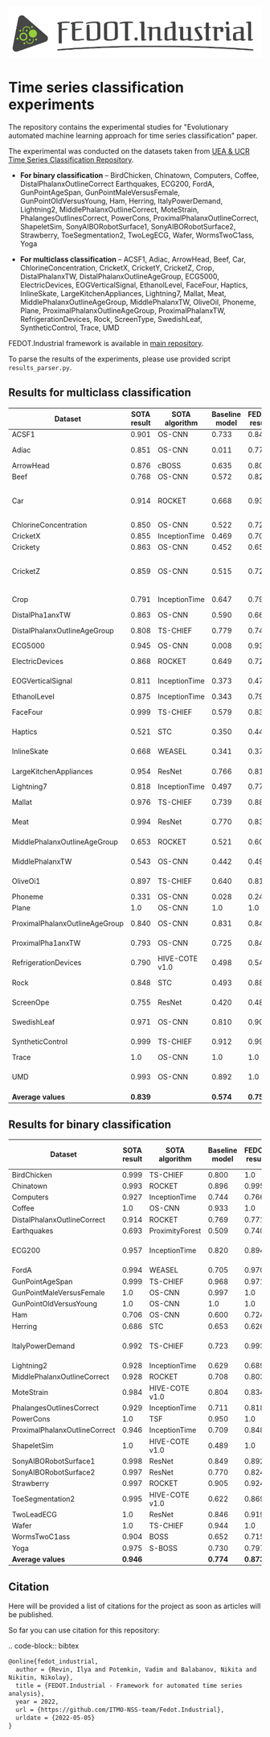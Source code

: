 ![](doc/fedot-industrial.png)

Time series classification experiments
=====================================

The repository contains the experimental studies for "Evolutionary 
automated machine learning approach for time series classification" 
paper.

The experimental was conducted on the datasets taken from [UEA & UCR Time Series Classification Repository](http://www.timeseriesclassification.com/).

* **For binary classification** – BirdChicken, Chinatown, Computers, Coffee, DistalPhalanxOutlineCorrect
Earthquakes, ECG200, FordA, GunPointAgeSpan, GunPointMaleVersusFemale, GunPointOldVersusYoung, 
Ham, Herring, ItalyPowerDemand, Lightning2, MiddlePhalanxOutlineCorrect, MoteStrain, 
PhalangesOutlinesCorrect, PowerCons, ProximalPhalanxOutlineCorrect, ShapeletSim, SonyAIBORobotSurface1, 
SonyAIBORobotSurface2, Strawberry, ToeSegmentation2, TwoLegECG, Wafer, WormsTwoC1ass, Yoga

* **For multiclass classification** – ACSF1, Adiac, ArrowHead, Beef, Car, ChlorineConcentration, 
CricketX, CricketY, CricketZ, Crop, DistalPhalanxTW, DistalPhalanxOutlineAgeGroup, ECG5000, 
ElectricDevices, EOGVerticalSignal, EthanolLevel, FaceFour, Haptics, InlineSkate, LargeKitchenAppliances, 
Lightning7, Mallat, Meat, MiddlePhalanxOutlineAgeGroup, MiddlePhalanxTW, OliveOil, Phoneme, Plane, 
ProximalPhalanxOutlineAgeGroup, ProximalPhalanxTW, RefrigerationDevices, Rock, ScreenType, 
SwedishLeaf, SyntheticControl, Trace, UMD


FEDOT.Industrial framework is available in [main repository](https://github.com/aimclub/Fedot.Industrial).

To parse the results of the experiments, please use provided script ``results_parser.py``.

Results for multiclass classification
------------------------------------

| Dataset                        | SOTA result | SOTA algorithm | Baseline model | FEDOT result | Feature generation algorithm                          |
| ------------------------------ | ----------- | -------------- | -------------- | ------------ | ----------------------------------------------------- |
| ACSF1                          | 0.901       | OS-CNN         | 0.733          | 0.849        | WindowQuantiIe                                        |
| Adiac                          | 0.851       | OS-CNN         | 0.011          | 0.776        | Ensemble: Quantile, Topological                       |
| ArrowHead                      | 0.876       | cBOSS          | 0.635          | 0.803        | WindowSpectraI                                        |
| Beef                           | 0.768       | OS-CNN         | 0.572          | 0.828        | Quantile                                              |
| Car                            | 0.914       | ROCKET         | 0.668          | 0.933        | Ensemble: WindowSpectral, WindowQuantile, Topological |
| ChlorineConcentration          | 0.850       | OS-CNN         | 0.522          | 0.720        | WindowQuantiIe                                        |
| CricketX                       | 0.855       | InceptionTime  | 0.469          | 0.707        | WindowQuantile                                        |
| Crickety                       | 0.863       | OS-CNN         | 0.452          | 0.653        | WindowQuantile                                        |
| CricketZ                       | 0.859       | OS-CNN         | 0.515          | 0.729        | Ensemble: WindowSpectraI, WindowQuantiIe, Topological |
| Crop                           | 0.791       | InceptionTime  | 0.647          | 0.798        | Ensemble:WindowSpectraI, WindowQuantiIe               |
| DistalPha1anxTW                | 0.863       | OS-CNN         | 0.590          | 0.660        | WindowQuantile                                        |
| DistalPhalanxOutIineAgeGroup   | 0.808       | TS-CHIEF       | 0.779          | 0.749        | Ensemble: Quantile, Spectral, WindowQuantiIe          |
| ECG5000                        | 0.945       | OS-CNN         | 0.008          | 0.933        | recurrence                                            |
| ElectricDevices                | 0.868       | ROCKET         | 0.649          | 0.725        | Ensemble: Quantile, WindowQuantile                    |
| EOGVerticalSignaI              | 0.811       | InceptionTime  | 0.373          | 0.475        | Ensemble: Quantile, WindowQuantiIe                    |
| EthanolLeveI                   | 0.875       | InceptionTime  | 0.343          | 0.792        | Ensemble: Quantile, ECM                               |
| FaceFour                       | 0.999       | TS-CHIEF       | 0.579          | 0.831        | Ensemble: Topological, Quantile                       |
| Haptics                        | 0.521       | STC            | 0.350          | 0.440        | Ensemble: Topological, Quantile                       |
| InlineSkate                    | 0.668       | WEASEL         | 0.341          | 0.378        | Ensemble: Topological, WindowQuantile, Wavelet        |
| LargeKitchenAppliances         | 0.954       | ResNet         | 0.766          | 0.816        | Ensemble: Quantile, Topological                       |
| Lightning7                     | 0.818       | InceptionTime  | 0.497          | 0.779        | Quantile                                              |
| Mallat                         | 0.976       | TS-CHIEF       | 0.739          | 0.884        | Ensemble: Wavelet, WindowQuantiIe                     |
| Meat                           | 0.994       | ResNet         | 0.770          | 0.836        | Ensemble: Topological, Spectral                       |
| MiddlePhaIanxOutIineAgeGroup   | 0.653       | ROCKET         | 0.521          | 0.606        | Ensemble: Spectral, Topological, Quantile             |
| MiddlePhalanxTW                | 0.543       | OS-CNN         | 0.442          | 0.497        | Ensemble: Spectral, WindowQuantile                    |
| OliveOi1                       | 0.897       | TS-CHIEF       | 0.640          | 0.810        | Ensemble: Topological, Spectral                       |
| Phoneme                        | 0.331       | OS-CNN         | 0.028          | 0.244        | Topological                                           |
| Plane                          | 1.0         | OS-CNN         | 1.0            | 1.0          | WindowQuantile                                        |
| ProximalPhalanxOutlineAgeGroup | 0.840       | OS-CNN         | 0.831          | 0.847        | Ensemble: Wavelet, WindowQuantile                     |
| ProximalPha1anxTW              | 0.793       | OS-CNN         | 0.725          | 0.844        | Ensemble: Wavelet, WindowQuantiIe                     |
| RefrigerationDevices           | 0.790       | HIVE-COTE v1.0 | 0.498          | 0.545        | WindowQuantile                                        |
| Rock                           | 0.848       | STC            | 0.493          | 0.880        | Ensemble: Topological, WindowQuantiIe                 |
| ScreenOpe                      | 0.755       | ResNet         | 0.420          | 0.484        | Ensemble: Topological, WindowQuantiIe, Wavelet        |
| SwedishLeaf                    | 0.971       | OS-CNN         | 0.810          | 0.904        | Ensemble: Topological, Spectral                       |
| SyntheticControI               | 0.999       | TS-CHIEF       | 0.912          | 0.999        | Ensemble: Quantile, Spectral                          |
| Trace                          | 1.0         | OS-CNN         | 1.0            | 1.0          | Spectral                                              |
| UMD                            | 0.993       | OS-CNN         | 0.892          | 1.0          | Ensemble: WindowQuantile, WindowSpectral              |
| **Average values**                 | **0.839**       |                | **0.574**          | **0.750**        |                                                       |

Results for binary classification
---------------------------------

| Dataset                       | SOTA result | SOTA algorithm  | Baseline model | FEDOT result | Feature generation algorithm       |
| ----------------------------- | ----------- | --------------- | -------------- | ------------ | ---------------------------------- |
| BirdChicken                   | 0.999       | TS-CHIEF        | 0.800          | 1.0          | Statistical                        |
| Chinatown                     | 0.993       | ROCKET          | 0.896          | 0.995        | WindowQuantile                     |
| Computers                     | 0.927       | InceptionTime   | 0.744          | 0.766        | Quantile                           |
| Coffee                        | 1.0         | OS-CNN          | 0.933          | 1.0          | WindowSpectral                     |
| DistalPhalanxOutlineCorrect   | 0.914       | ROCKET          | 0.769          | 0.771        | WindowQuanti1e                     |
| Earthquakes                   | 0.693       | ProximityForest | 0.509          | 0.740        | Quantile                           |
| ECG200                        | 0.957       | InceptionTime   | 0.820          | 0.894        | Ensemble: Quantile, WindowQuantile |
| FordA                         | 0.994       | WEASEL          | 0.705          | 0.970        | Spectral                           |
| GunPointAgeSpan               | 0.999       | TS-CHIEF        | 0.968          | 0.971        | Spectral                           |
| GunPointMaleVersusFemale      | 1.0         | OS-CNN          | 0.997          | 1.0          | Spectral                           |
| GunPointOldVersusYoung        | 1.0         | OS-CNN          | 1.0            | 1.0          | Spectral                           |
| Ham                           | 0.706       | OS-CNN          | 0.600          | 0.724        | WindowQuanti1e                     |
| Herring                       | 0.686       | STC             | 0.653          | 0.626        | Topological                        |
| ItalyPowerDemand              | 0.992       | TS-CHIEF        | 0.723          | 0.993        | Ensemble: WindowSpectral, ECM      |
| Lightning2                    | 0.928       | InceptionTime   | 0.629          | 0.689        | WindowSpectral                     |
| MiddlePhalanxOutlineCorrect   | 0.928       | ROCKET          | 0.708          | 0.803        | Window Quantile                    |
| MoteStrain                    | 0.984       | HIVE-COTE v1.0  | 0.804          | 0.834        | Spectral                           |
| PhalangesOutlinesCorrect      | 0.929       | InceptionTime   | 0.711          | 0.818        | Window Quantile                    |
| PowerCons                     | 1.0         | TSF             | 0.950          | 1.0          | Window Spectral                    |
| ProximalPhalanxOutlineCorrect | 0.946       | InceptionTime   | 0.709          | 0.848        | Window Quantile                    |
| ShapeletSim                   | 1.0         | HIVE-COTE v1.0  | 0.489          | 1.0          | Topological                        |
| SonyAIBORobotSurface1         | 0.998       | ResNet          | 0.849          | 0.892        | Window Quantile                    |
| SonyAIBORobotSurface2         | 0.997       | ResNet          | 0.770          | 0.824        | Window Quantile                    |
| Strawberry                    | 0.997       | ROCKET          | 0.905          | 0.924        | Spectral                           |
| ToeSegmentation2              | 0.995       | HIVE-COTE v1.0  | 0.622          | 0.869        | Spectral                           |
| TwoLeadECG                    | 1.0         | ResNet          | 0.846          | 0.919        | Quantile                           |
| Wafer                         | 1.0         | TS-CHIEF        | 0.944          | 1.0          | Quantile                           |
| WormsTwoC1ass                 | 0.904       | BOSS            | 0.652          | 0.715        | Topological                        |
| Yoga                          | 0.975       | S-BOSS          | 0.730          | 0.797        | WindowQuantile                     |
| **Average values**                | **0.946**       |                 | **0.774**          | **0.873**        |                                    |

Citation
--------

Here will be provided a list of citations for the project as soon as articles
will be published.

So far you can use citation for this repository:

.. code-block:: bibtex

    @online{fedot_industrial,
      author = {Revin, Ilya and Potemkin, Vadim and Balabanov, Nikita and Nikitin, Nikolay},
      title = {FEDOT.Industrial - Framework for automated time series analysis},
      year = 2022,
      url = {https://github.com/ITMO-NSS-team/Fedot.Industrial},
      urldate = {2022-05-05}
    }